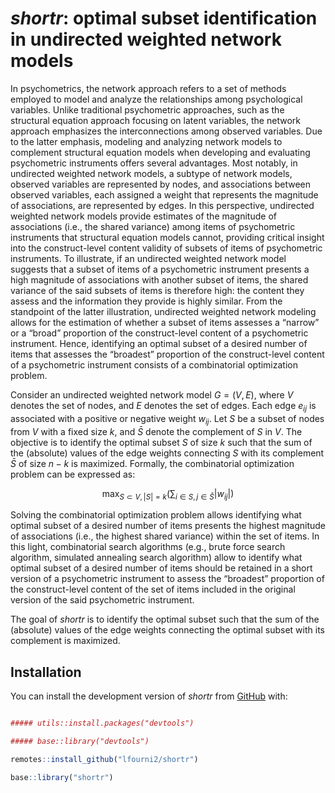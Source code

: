 # *shortr*: optimal subset identification in undirected weighted network models

In psychometrics, the network approach refers to a set of methods
employed to model and analyze the relationships among psychological
variables. Unlike traditional psychometric approaches, such as the
structural equation approach focusing on latent variables, the network
approach emphasizes the interconnections among observed variables. Due
to the latter emphasis, modeling and analyzing network models to
complement structural equation models when developing and evaluating
psychometric instruments offers several advantages. Most notably, in
undirected weighted network models, a subtype of network models,
observed variables are represented by nodes, and associations between
observed variables, each assigned a weight that represents the magnitude
of associations, are represented by edges. In this perspective,
undirected weighted network models provide estimates of the magnitude of
associations (i.e., the shared variance) among items of psychometric
instruments that structural equation models cannot, providing critical
insight into the construct-level content validity of subsets of items of
psychometric instruments. To illustrate, if an undirected weighted
network model suggests that a subset of items of a psychometric
instrument presents a high magnitude of associations with another subset
of items, the shared variance of the said subsets of items is therefore
high: the content they assess and the information they provide is highly
similar. From the standpoint of the latter illustration, undirected
weighted network modeling allows for the estimation of whether a subset
of items assesses a “narrow” or a “broad” proportion of the
construct-level content of a psychometric instrument. Hence, identifying
an optimal subset of a desired number of items that assesses the
“broadest” proportion of the construct-level content of a psychometric
instrument consists of a combinatorial optimization problem.

Consider an undirected weighted network model $G = (V, E)$, where $V$
denotes the set of nodes, and $E$ denotes the set of edges. Each edge
$e_{ij}$ is associated with a positive or negative weight $w_{ij}$. Let
$S$ be a subset of nodes from $V$ with a fixed size $k$, and $\bar{S}$
denote the complement of $S$ in $V$. The objective is to identify the
optimal subset $S$ of size $k$ such that the sum of the (absolute)
values of the edge weights connecting $S$ with its complement $\bar{S}$
of size $n - k$ is maximized. Formally, the combinatorial optimization
problem can be expressed as:

$$
\max_{S \subset V, |S| = k} \left( \sum_{i \in S, j \in \bar{S}} |w_{ij}| \right)
$$

Solving the combinatorial optimization problem allows identifying what
optimal subset of a desired number of items presents the highest
magnitude of associations (i.e., the highest shared variance) within the
set of items. In this light, combinatorial search algorithms (e.g.,
brute force search algorithm, simulated annealing search algorithm)
allow to identify what optimal subset of a desired number of items
should be retained in a short version of a psychometric instrument to
assess the “broadest” proportion of the construct-level content of the
set of items included in the original version of the said psychometric
instrument.

The goal of *shortr* is to identify the optimal subset such that the sum
of the (absolute) values of the edge weights connecting the optimal
subset with its complement is maximized.

## Installation

You can install the development version of *shortr* from
[GitHub](https://github.com/lfourni2/shortr) with:

``` r

##### utils::install.packages("devtools")

##### base::library("devtools")

remotes::install_github("lfourni2/shortr")

base::library("shortr")

```
